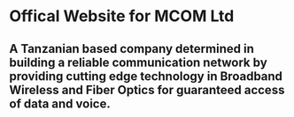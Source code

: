 # Offical Website for MCOM Ltd
## A Tanzanian based company determined in building a reliable communication network by providing cutting edge technology in Broadband Wireless and Fiber Optics for guaranteed access of data and voice.
